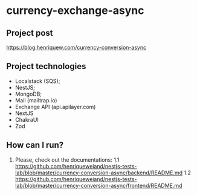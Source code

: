 # currency-exchange-async

## Project post
https://blog.henriquew.com/currency-conversion-async

## Project technologies
- Localstack (SQS);
- NestJS;
- MongoDB;
- Mail (mailtrap.io)
- Exchange API (api.apilayer.com)
- NextJS
- ChakraUI
- Zod

## How can I run?
1. Please, check out the documentations:
1.1 https://github.com/henriqueweiand/nestjs-tests-lab/blob/master/currency-conversion-async/backend/README.md
1.2 https://github.com/henriqueweiand/nestjs-tests-lab/blob/master/currency-conversion-async/frontend/README.md